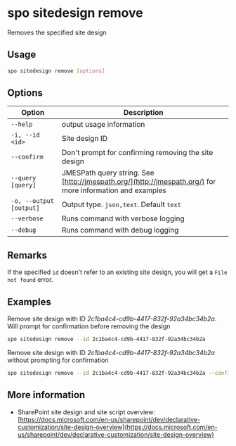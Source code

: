 # spo sitedesign remove

Removes the specified site design

## Usage

```sh
spo sitedesign remove [options]
```

## Options

Option|Description
------|-----------
`--help`|output usage information
`-i, --id <id>`|Site design ID
`--confirm`|Don't prompt for confirming removing the site design
`--query [query]`|JMESPath query string. See [http://jmespath.org/](http://jmespath.org/) for more information and examples
`-o, --output [output]`|Output type. `json,text`. Default `text`
`--verbose`|Runs command with verbose logging
`--debug`|Runs command with debug logging

## Remarks

If the specified `id` doesn't refer to an existing site design, you will get a `File not found` error.

## Examples

Remove site design with ID _2c1ba4c4-cd9b-4417-832f-92a34bc34b2a_. Will prompt for confirmation before removing the design

```sh
spo sitedesign remove --id 2c1ba4c4-cd9b-4417-832f-92a34bc34b2a
```

Remove site design with ID _2c1ba4c4-cd9b-4417-832f-92a34bc34b2a_ without prompting for confirmation

```sh
spo sitedesign remove --id 2c1ba4c4-cd9b-4417-832f-92a34bc34b2a --confirm
```

## More information

- SharePoint site design and site script overview: [https://docs.microsoft.com/en-us/sharepoint/dev/declarative-customization/site-design-overview](https://docs.microsoft.com/en-us/sharepoint/dev/declarative-customization/site-design-overview)